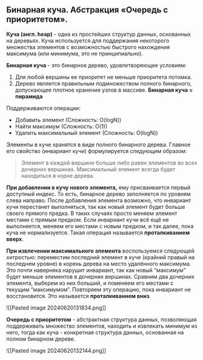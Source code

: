 ## Бинарная куча. Абстракция «Очередь с приоритетом».

**Куча (англ. heap)** - одна из простейших структур данных, основанных на деревьях. Куча используется для поддержания некоторого множества элементов с возможностью быстрого нахождения максимума (или минимума, это не принципиально).

**Бинарная куча** - это бинарное дерево, удовлетворяющее условиям:
1) Для любой вершины ее приоритет не меньше приоритета потомка.
2) Дерево является правильным подмножеством полного бинарного, допускающее плотное хранение узлов в массиве.
**Бинарная куча = пирамида**

Поддерживаются операции:
* Добавить элемент (Сложность: O(logN))
* Найти максимум (Сложность: O(1))
* Удалить максимальный элемент (Сложность: O(logN))

Элементы в куче хранятся в виде полного бинарного дерева. Главное его свойство (инвариант кучи) формулируется следующим образом:

> Элемент в каждой вершине больше либо равен элементов во всех дочерних вершинах. Максимальный элемент всегда будет находиться в корне дерева.

**При добавлении в кучу нового элемента,** ему присваивается первый доступный индекс. То есть, бинарное дерево заполняется по уровням слева направо. После добавления элемента возможно, что инвариант кучи перестанет выполняться, так как новый элемент будет больше своего прямого предка. В таких случаях просто меняем элемент местами с прямым предком. Если инвариант кучи всё ещё не выполняется, меняем его местами с новым предком, и так далее, пока куча не нормализуется. Такая операция называется **проталкиванием вверх**.

**При извлечении максимального элемента** воспользуемся следующей хитростью: переместим последний элемент в куче (крайний правый на последнем уровне) в корень дерева на место удалённого максимума. Это почти наверняка нарушит инвариант, так как новый “максимум” будет меньше элементов в дочерних вершинах. Сравним два дочерних элемента, выберем из них больший, и поменяем его местами с текущим “максимумом”. Повторяем эту операцию, пока инвариант не восстановится. Это называется **проталкиванием вниз**.

![[Pasted image 20240620131834.png]]

**Очередь с приоритетом** - абстрактная структура данных, позволяющая поддерживать множество элементов, находить и извлекать минимум из него, тогда как куча - конкретная структура данных, основанная на полном бинарном дереве.

![[Pasted image 20240620132144.png]]